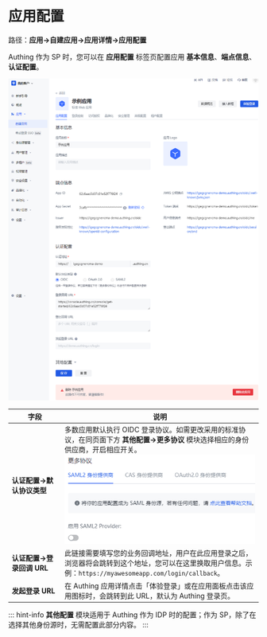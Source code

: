 # 应用配置

路径：**应用->自建应用->应用详情->应用配置**

Authing 作为 SP 时，您可以在 **应用配置** 标签页配置应用 **基本信息**、**端点信息**、**认证配置**。

![](./images/configure-app.png)

|字段|说明|
|----|----|
|<div style="width:65pt">**认证配置->默认协议类型**</div>|多数应用默认执行 OIDC 登录协议。如需更改采用的标准协议，在同页面下方 **其他配置->更多协议** 模块选择相应的身份供应商，开启相应开关。<img src="./images/change-protocol.png">|
|**认证配置->登录回调 URL**|此链接需要填写您的业务回调地址，用户在此应用登录之后，浏览器将会跳转到这个地址，您可以在这里换取用户信息。示例：`https://myawesomeapp.com/login/callback`。|
|**发起登录 URL**|在 Authing 应用详情点击「体验登录」或在应用面板点击该应用图标时，会跳转到此 URL，默认为 Authing 登录页。|

::: hint-info
**其他配置** 模块适用于 Authing 作为 IDP 时的配置；作为 SP，除了在选择其他身份源时，无需配置此部分内容。
::: 